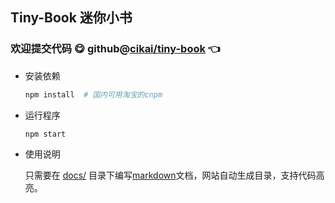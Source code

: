 ## Tiny-Book 迷你小书

### 欢迎提交代码 :yum: github@[cikai/tiny-book](https://github.com/cikai/tiny-book) :point_left:



*  安装依赖

	```bash
	npm install  # 国内可用淘宝的cnpm
	```
* 运行程序
	```bash
	npm start
	```

* 使用说明

  只需要在 [docs/](https://github.com/cikai/tiny-book/tree/master/docs) 目录下编写[markdown](https://guides.github.com/pdfs/markdown-cheatsheet-online.pdf)文档，网站自动生成目录，支持代码高亮。
